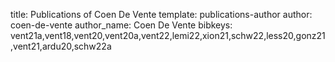 title: Publications of Coen De Vente
template: publications-author
author: coen-de-vente
author_name: Coen De Vente
bibkeys: vent21a,vent18,vent20,vent20a,vent22,lemi22,xion21,schw22,less20,gonz21,vent21,ardu20,schw22a